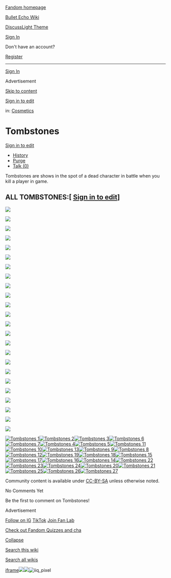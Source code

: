 [Fandom homepage](https://www.fandom.com/)

[Bullet Echo Wiki](https://bullet-echo.fandom.com/)

[Discuss](https://bullet-echo.fandom.com/f "Discuss")[Light Theme](https://bullet-echo.fandom.com/wiki/Tombstones# "Light Theme")

[Sign In](https://auth.fandom.com/signin?source=mw&redirect=https%3A%2F%2Fbullet-echo.fandom.com%2Fwiki%2FTombstones)

Don't have an account?

[Register](https://auth.fandom.com/register?source=mw&redirect=https%3A%2F%2Fbullet-echo.fandom.com%2Fwiki%2FTombstones)

* * *

[Sign In](https://auth.fandom.com/signin?source=mw&redirect=https%3A%2F%2Fbullet-echo.fandom.com%2Fwiki%2FTombstones)

Advertisement

[Skip to content](https://bullet-echo.fandom.com/wiki/Tombstones#page-header)

[Sign in to edit](https://auth.fandom.com/signin?redirect=https%3A%2F%2Fbullet-echo.fandom.com%2Fwiki%2FTombstones%3Fveaction%3Dedit&uselang=en)

in: [Cosmetics](https://bullet-echo.fandom.com/wiki/Category:Cosmetics "Category:Cosmetics")

# Tombstones

[Sign in to edit](https://auth.fandom.com/signin?redirect=https%3A%2F%2Fbullet-echo.fandom.com%2Fwiki%2FTombstones%3Fveaction%3Dedit&uselang=en)

- [History](https://bullet-echo.fandom.com/wiki/Tombstones?action=history)
- [Purge](https://bullet-echo.fandom.com/wiki/Tombstones?action=purge)
- [Talk (0)](https://bullet-echo.fandom.com/wiki/Talk:Tombstones?action=edit&redlink=1)

Tombstones are shows in the spot of a dead character in battle when you kill a player in game.

## ALL TOMBSTONES:\[ [Sign in to edit](https://auth.fandom.com/signin?redirect=https%3A%2F%2Fbullet-echo.fandom.com%2Fwiki%2FTombstones%3Fveaction%3Dedit%26section%3D1&uselang=en "Sign in to edit")\]

[![](https://static.wikia.nocookie.net/bullet-echo/images/f/fc/Tsn1.png/revision/latest/scale-to-width-down/185?cb=20241128145137)](https://bullet-echo.fandom.com/wiki/File:Tsn1.png "Tsn1.png (11 KB)")

[![](https://static.wikia.nocookie.net/bullet-echo/images/2/2c/Tsn2.png/revision/latest/scale-to-width-down/185?cb=20241128145139)](https://bullet-echo.fandom.com/wiki/File:Tsn2.png "Tsn2.png (299 KB)")

[![](https://static.wikia.nocookie.net/bullet-echo/images/7/76/Tsn3.png/revision/latest/scale-to-width-down/185?cb=20241128145140)](https://bullet-echo.fandom.com/wiki/File:Tsn3.png "Tsn3.png (302 KB)")

[![](https://static.wikia.nocookie.net/bullet-echo/images/0/0d/Tsn4.png/revision/latest/scale-to-width-down/185?cb=20241128145140)](https://bullet-echo.fandom.com/wiki/File:Tsn4.png "Tsn4.png (291 KB)")

[![](https://static.wikia.nocookie.net/bullet-echo/images/1/18/Tsn5.png/revision/latest/scale-to-width-down/185?cb=20241128145140)](https://bullet-echo.fandom.com/wiki/File:Tsn5.png "Tsn5.png (315 KB)")

[![](https://static.wikia.nocookie.net/bullet-echo/images/3/38/Tsn6.png/revision/latest/scale-to-width-down/185?cb=20241128145140)](https://bullet-echo.fandom.com/wiki/File:Tsn6.png "Tsn6.png (312 KB)")

[![](https://static.wikia.nocookie.net/bullet-echo/images/a/ab/Tsn7.png/revision/latest/scale-to-width-down/185?cb=20241128145140)](https://bullet-echo.fandom.com/wiki/File:Tsn7.png "Tsn7.png (351 KB)")

[![](https://static.wikia.nocookie.net/bullet-echo/images/f/f9/Tsn8.png/revision/latest/scale-to-width-down/185?cb=20241128145140)](https://bullet-echo.fandom.com/wiki/File:Tsn8.png "Tsn8.png (341 KB)")

[![](https://static.wikia.nocookie.net/bullet-echo/images/a/ae/Tsn9.png/revision/latest/scale-to-width-down/185?cb=20241128145142)](https://bullet-echo.fandom.com/wiki/File:Tsn9.png "Tsn9.png (331 KB)")

[![](https://static.wikia.nocookie.net/bullet-echo/images/0/01/Tsn10.png/revision/latest/scale-to-width-down/185?cb=20241128145142)](https://bullet-echo.fandom.com/wiki/File:Tsn10.png "Tsn10.png (340 KB)")

[![](https://static.wikia.nocookie.net/bullet-echo/images/5/55/Tsn11.png/revision/latest/scale-to-width-down/185?cb=20241128145142)](https://bullet-echo.fandom.com/wiki/File:Tsn11.png "Tsn11.png (385 KB)")

[![](https://static.wikia.nocookie.net/bullet-echo/images/9/9f/Tsn12.png/revision/latest/scale-to-width-down/185?cb=20241128145142)](https://bullet-echo.fandom.com/wiki/File:Tsn12.png "Tsn12.png (354 KB)")

[![](https://static.wikia.nocookie.net/bullet-echo/images/0/06/Tsn13.png/revision/latest/scale-to-width-down/185?cb=20241128145142)](https://bullet-echo.fandom.com/wiki/File:Tsn13.png "Tsn13.png (337 KB)")

[![](https://static.wikia.nocookie.net/bullet-echo/images/e/ee/Tsn14.png/revision/latest/scale-to-width-down/185?cb=20241128145142)](https://bullet-echo.fandom.com/wiki/File:Tsn14.png "Tsn14.png (344 KB)")

[![](https://static.wikia.nocookie.net/bullet-echo/images/7/7d/Tsn15.png/revision/latest/scale-to-width-down/185?cb=20241128145144)](https://bullet-echo.fandom.com/wiki/File:Tsn15.png "Tsn15.png (290 KB)")

[![](https://static.wikia.nocookie.net/bullet-echo/images/e/e3/Tsn16.png/revision/latest/scale-to-width-down/185?cb=20241128145144)](https://bullet-echo.fandom.com/wiki/File:Tsn16.png "Tsn16.png (312 KB)")

[![](https://static.wikia.nocookie.net/bullet-echo/images/b/b5/Tsn17.png/revision/latest/scale-to-width-down/185?cb=20241128145144)](https://bullet-echo.fandom.com/wiki/File:Tsn17.png "Tsn17.png (340 KB)")

[![](https://static.wikia.nocookie.net/bullet-echo/images/b/b0/Tsn18.png/revision/latest/scale-to-width-down/185?cb=20241128145144)](https://bullet-echo.fandom.com/wiki/File:Tsn18.png "Tsn18.png (306 KB)")

[![](https://static.wikia.nocookie.net/bullet-echo/images/7/72/Tsn19.png/revision/latest/scale-to-width-down/185?cb=20241128145144)](https://bullet-echo.fandom.com/wiki/File:Tsn19.png "Tsn19.png (279 KB)")

[![](https://static.wikia.nocookie.net/bullet-echo/images/a/a2/Tsn20.png/revision/latest/scale-to-width-down/185?cb=20241128145144)](https://bullet-echo.fandom.com/wiki/File:Tsn20.png "Tsn20.png (303 KB)")

[![](https://static.wikia.nocookie.net/bullet-echo/images/e/ea/Tsn22.png/revision/latest/scale-to-width-down/185?cb=20241128145356)](https://bullet-echo.fandom.com/wiki/File:Tsn22.png "Tsn22.png (298 KB)")

[![](https://static.wikia.nocookie.net/bullet-echo/images/4/48/Tsn23.png/revision/latest/scale-to-width-down/185?cb=20241128145357)](https://bullet-echo.fandom.com/wiki/File:Tsn23.png "Tsn23.png (293 KB)")

[![](https://static.wikia.nocookie.net/bullet-echo/images/9/99/Tbs1.png/revision/latest/scale-to-width-down/144?cb=20241216185657)](https://bullet-echo.fandom.com/wiki/File:Tbs1.png "Tbs1.png (28 KB)")

[![](https://static.wikia.nocookie.net/bullet-echo/images/3/3e/Tbs2.png/revision/latest/scale-to-width-down/151?cb=20241216185659)](https://bullet-echo.fandom.com/wiki/File:Tbs2.png "Tbs2.png (33 KB)")

[![Tombstones 1](https://static.wikia.nocookie.net/bullet-echo/images/4/46/Tombstones_1.png/revision/latest?cb=20240922225700)](https://static.wikia.nocookie.net/bullet-echo/images/4/46/Tombstones_1.png/revision/latest?cb=20240922225700)[![Tombstones 2](https://static.wikia.nocookie.net/bullet-echo/images/9/9d/Tombstones_2.png/revision/latest?cb=20240922225703)](https://static.wikia.nocookie.net/bullet-echo/images/9/9d/Tombstones_2.png/revision/latest?cb=20240922225703)[![Tombstones 3](https://static.wikia.nocookie.net/bullet-echo/images/9/9c/Tombstones_3.png/revision/latest?cb=20240922225703)](https://static.wikia.nocookie.net/bullet-echo/images/9/9c/Tombstones_3.png/revision/latest?cb=20240922225703)[![Tombstones 6](https://static.wikia.nocookie.net/bullet-echo/images/d/dd/Tombstones_6.png/revision/latest?cb=20240922225703)](https://static.wikia.nocookie.net/bullet-echo/images/d/dd/Tombstones_6.png/revision/latest?cb=20240922225703)[![Tombstones 7](https://static.wikia.nocookie.net/bullet-echo/images/8/89/Tombstones_7.png/revision/latest?cb=20240922225703)](https://static.wikia.nocookie.net/bullet-echo/images/8/89/Tombstones_7.png/revision/latest?cb=20240922225703)[![Tombstones 4](https://static.wikia.nocookie.net/bullet-echo/images/d/d8/Tombstones_4.png/revision/latest?cb=20240922225703)](https://static.wikia.nocookie.net/bullet-echo/images/d/d8/Tombstones_4.png/revision/latest?cb=20240922225703)[![Tombstones 5](https://static.wikia.nocookie.net/bullet-echo/images/8/83/Tombstones_5.png/revision/latest?cb=20240922225703)](https://static.wikia.nocookie.net/bullet-echo/images/8/83/Tombstones_5.png/revision/latest?cb=20240922225703)[![Tombstones 11](https://static.wikia.nocookie.net/bullet-echo/images/9/97/Tombstones_11.png/revision/latest?cb=20240922225704)](https://static.wikia.nocookie.net/bullet-echo/images/9/97/Tombstones_11.png/revision/latest?cb=20240922225704)[![Tombstones 10](https://static.wikia.nocookie.net/bullet-echo/images/9/95/Tombstones_10.png/revision/latest?cb=20240922225704)](https://static.wikia.nocookie.net/bullet-echo/images/9/95/Tombstones_10.png/revision/latest?cb=20240922225704)[![Tombstones 13](https://static.wikia.nocookie.net/bullet-echo/images/c/cc/Tombstones_13.png/revision/latest?cb=20240922225704)](https://static.wikia.nocookie.net/bullet-echo/images/c/cc/Tombstones_13.png/revision/latest?cb=20240922225704)[![Tombstones 9](https://static.wikia.nocookie.net/bullet-echo/images/5/59/Tombstones_9.png/revision/latest?cb=20240922225704)](https://static.wikia.nocookie.net/bullet-echo/images/5/59/Tombstones_9.png/revision/latest?cb=20240922225704)[![Tombstones 8](https://static.wikia.nocookie.net/bullet-echo/images/d/de/Tombstones_8.png/revision/latest?cb=20240922225704)](https://static.wikia.nocookie.net/bullet-echo/images/d/de/Tombstones_8.png/revision/latest?cb=20240922225704)[![Tombstones 12](https://static.wikia.nocookie.net/bullet-echo/images/2/2d/Tombstones_12.png/revision/latest?cb=20240922225704)](https://static.wikia.nocookie.net/bullet-echo/images/2/2d/Tombstones_12.png/revision/latest?cb=20240922225704)[![Tombstones 19](https://static.wikia.nocookie.net/bullet-echo/images/d/d5/Tombstones_19.png/revision/latest?cb=20240922225706)](https://static.wikia.nocookie.net/bullet-echo/images/d/d5/Tombstones_19.png/revision/latest?cb=20240922225706)[![Tombstones 18](https://static.wikia.nocookie.net/bullet-echo/images/b/b3/Tombstones_18.png/revision/latest?cb=20240922225706)](https://static.wikia.nocookie.net/bullet-echo/images/b/b3/Tombstones_18.png/revision/latest?cb=20240922225706)[![Tombstones 15](https://static.wikia.nocookie.net/bullet-echo/images/3/35/Tombstones_15.png/revision/latest?cb=20240922225706)](https://static.wikia.nocookie.net/bullet-echo/images/3/35/Tombstones_15.png/revision/latest?cb=20240922225706)[![Tombstones 17](https://static.wikia.nocookie.net/bullet-echo/images/0/01/Tombstones_17.png/revision/latest?cb=20240922225706)](https://static.wikia.nocookie.net/bullet-echo/images/0/01/Tombstones_17.png/revision/latest?cb=20240922225706)[![Tombstones 16](https://static.wikia.nocookie.net/bullet-echo/images/d/da/Tombstones_16.png/revision/latest?cb=20240922225706)](https://static.wikia.nocookie.net/bullet-echo/images/d/da/Tombstones_16.png/revision/latest?cb=20240922225706)[![Tombstones 14](https://static.wikia.nocookie.net/bullet-echo/images/8/8b/Tombstones_14.png/revision/latest?cb=20240922225706)](https://static.wikia.nocookie.net/bullet-echo/images/8/8b/Tombstones_14.png/revision/latest?cb=20240922225706)[![Tombstones 22](https://static.wikia.nocookie.net/bullet-echo/images/c/c2/Tombstones_22.png/revision/latest?cb=20240922225707)](https://static.wikia.nocookie.net/bullet-echo/images/c/c2/Tombstones_22.png/revision/latest?cb=20240922225707)[![Tombstones 23](https://static.wikia.nocookie.net/bullet-echo/images/4/44/Tombstones_23.png/revision/latest?cb=20240922225707)](https://static.wikia.nocookie.net/bullet-echo/images/4/44/Tombstones_23.png/revision/latest?cb=20240922225707)[![Tombstones 24](https://static.wikia.nocookie.net/bullet-echo/images/0/04/Tombstones_24.png/revision/latest?cb=20240922225707)](https://static.wikia.nocookie.net/bullet-echo/images/0/04/Tombstones_24.png/revision/latest?cb=20240922225707)[![Tombstones 20](https://static.wikia.nocookie.net/bullet-echo/images/e/e2/Tombstones_20.png/revision/latest?cb=20240922225707)](https://static.wikia.nocookie.net/bullet-echo/images/e/e2/Tombstones_20.png/revision/latest?cb=20240922225707)[![Tombstones 21](https://static.wikia.nocookie.net/bullet-echo/images/a/a6/Tombstones_21.png/revision/latest?cb=20240922225707)](https://static.wikia.nocookie.net/bullet-echo/images/a/a6/Tombstones_21.png/revision/latest?cb=20240922225707)[![Tombstones 25](https://static.wikia.nocookie.net/bullet-echo/images/7/74/Tombstones_25.png/revision/latest?cb=20240922225707)](https://static.wikia.nocookie.net/bullet-echo/images/7/74/Tombstones_25.png/revision/latest?cb=20240922225707)[![Tombstones 26](https://static.wikia.nocookie.net/bullet-echo/images/c/c0/Tombstones_26.png/revision/latest?cb=20240922225708)](https://static.wikia.nocookie.net/bullet-echo/images/c/c0/Tombstones_26.png/revision/latest?cb=20240922225708)[![Tombstones 27](https://static.wikia.nocookie.net/bullet-echo/images/7/7b/Tombstones_27.png/revision/latest?cb=20240922225708)](https://static.wikia.nocookie.net/bullet-echo/images/7/7b/Tombstones_27.png/revision/latest?cb=20240922225708)

Community content is available under [CC-BY-SA](https://www.fandom.com/licensing) unless otherwise noted.

No Comments Yet

Be the first to comment on Tombstones!

Advertisement

[Follow on IG](https://bit.ly/FandomIG) [TikTok](https://bit.ly/TikTokFandom) [Join Fan Lab](https://bit.ly/FanLabWikiBar)

[Check out Fandom Quizzes and cha](https://bit.ly/WBTrivia2)

[Collapse](https://bullet-echo.fandom.com/wiki/Tombstones# "Collapse")

[Search this wiki](https://bullet-echo.fandom.com/wiki/Special:Search?scope=internal&query=&h=1&isFromHighlightActions=on)

[Search all wikis](https://bullet-echo.fandom.com/wiki/Special:Search?scope=cross-wiki&query=&h=1&isFromHighlightActions=on)

[iframe](https://www.fandom.com/silver-surfer.html)![](https://idsync.rlcdn.com/712315.gif?partner_uid=3feb7df8-e6df-41b0-9965-9178ccb7b6b2)![](https://pixel.tapad.com/idsync/ex/receive?partner_id=3442&partner_device_id=3feb7df8-e6df-41b0-9965-9178ccb7b6b2&partner_url=https://services.fandom.com/identity-storage/external/experian/receiveid/d8b4c028-5896-459e-8e75-0d0bedf1d866?id=${TA_DEVICE_ID}&partner=TAPAD)![iiq_pixel](https://sync.intentiq.com/profiles_engine/ProfilesEngineServlet?at=20&mi=10&secure=1&dpi=1187275693&iiqidtype=2&iiqpcid=2afa69ab-c3eb-beb2-f380-cd0649370394&iiqpciddate=1745205135047&tsrnd=800_1745205135058&vrref=fandom.com&jsver=6.07&dw=1280&dh=1024&dpr=1&lan=en-US&testPercentage=97&testGroup=A&uh=%7B%220%22%3A%22%5C%22Google%20Chrome%5C%22%3Bv%3D%5C%22135%5C%22%2C%20%5C%22Not-A.Brand%5C%22%3Bv%3D%5C%228%5C%22%2C%20%5C%22Chromium%5C%22%3Bv%3D%5C%22135%5C%22%22%2C%221%22%3A%22%3F0%22%2C%222%22%3A%22%5C%22Linux%20x86_64%5C%22%22%2C%223%22%3A%22%5C%22x86%5C%22%22%2C%224%22%3A%22%5C%2264%5C%22%22%2C%226%22%3A%22%5C%226.6.72%5C%22%22%2C%227%22%3A%22%3F0%22%2C%228%22%3A%22%5C%22Google%20Chrome%5C%22%3Bv%3D%5C%22135.0.7049.95%5C%22%2C%20%5C%22Not-A.Brand%5C%22%3Bv%3D%5C%228.0.0.0%5C%22%2C%20%5C%22Chromium%5C%22%3Bv%3D%5C%22135.0.7049.95%5C%22%22%7D&gdpr=0)